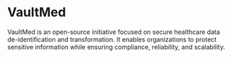 # VaultMed
VaultMed is an open-source initiative focused on secure healthcare data de-identification and transformation. It enables organizations to protect sensitive information while ensuring compliance, reliability, and scalability.
